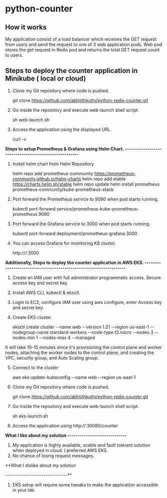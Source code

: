 # python-counter

How it works
-------------

My application consist of a load balancer which receives the GET request from users and send the request to one of 3 web application pods. Web pod stores the get request in Redis pod and returns the total GET request count to users.



Steps to deploy the counter application in Minikube ( local or cloud)
-----------------------------------------------------------------------

1. Clone my Git repository where code is pushed.

   git clone https://github.com/abhijithkutty/python-redis-counter.git

2. Go inside the repository and execute web-launch shell script.

   sh web-launch.sh

3. Access the application using the displayed URL.
 
   curl -v <url>



**Steps to setup Prometheus & Grafana using Helm Chart.
------------------------------------------------------**

1. Install helm chart from Helm Repository

   helm repo add prometheus-community https://prometheus-community.github.io/helm-charts
   helm repo add stable https://charts.helm.sh/stable
   helm repo update
   helm install prometheus prometheus-community/kube-prometheus-stack

2. Port forward the Prometheus service to 9090 when pod starts running.

   kubectl port-forward service/prometheus-kube-prometheus-prometheus 9090 

3. Port forward the Grafana service to 3000 when pod starts running.
   
   kubectl port-forward deployment/prometheus-grafana 3000

4. You can access Grafana for monitoring K8 cluster.

   http://<publicip>/<localhost>:3000
   

  

**Additionally, Steps to deploy the counter application in AWS EKS.
-------------------------------------------------------------------**

1. Create an IAM user with full administrator programmatic access. Secure access key and secret key.

2. Install AWS CLI, kubectl & eksctl. 

3. Login to EC2, configure IAM user using aws configure, enter Access key and secret key.

4. Create EKS cluster

   eksctl create cluster --name web --version 1.21 --region us-east-1 --nodegroup-name standard-workers --node-type t3.micro --nodes 3 --nodes-min 1 --nodes-max 4 --managed
   
  
  It will take 10–15 minutes since it's provisioning the control plane and worker nodes, attaching the worker nodes to the control plane, and creating the VPC, security group, and Auto Scaling group.

5. Connect to the cluster

   aws eks update-kubeconfig --name web --region us-east-1

6. Clone my Git repository where code is pushed.

   git clone https://github.com/abhijithkutty/python-redis-counter.git

7. Go inside the repository and execute web-launch shell script.
   
   sh eks-launch.sh

8. Access the application using http://<Loadbalancer service external ip>:30080/counter


**What I like about my solution
-----------------------------**

1. My application is highly available, scable and fault tolerant solution when deployed in cloud. I preferred AWS EKS.
2. No chance of losing request messages.


**What I dislike about my solution

-------------------------------**
1. EKS setup will require some tweaks to make the application accessible in your lab.
 
